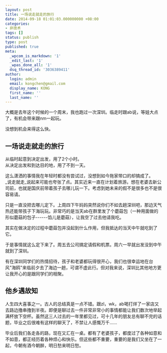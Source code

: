 ```yaml
---
layout: post
title: 一场说走就走的旅行
date: 2014-09-18 01:01:03.000000000 +08:00
categories:
- 非技术
tags: []
status: publish
type: post
published: true
meta:
  _wpcom_is_markdown: '1'
  _edit_last: '1'
  _wpas_done_all: '1'
  dsq_thread_id: '3036389411'
author:
  login: admin
  email: kongchen@gmail.com
  display_name: KONG
  first_name: ''
  last_name: ''
---
```

大概是去年这个时候的一个周末，我也跑过一次深圳。临走时跟ab说，等娃大点了，有机会带来跟nm一起玩。

没想到机会来得这么快。

## 一场说走就走的旅行

从临时起意到决定出发，用了2个小时。  
从决定出发和到达目的地，用了不到一天。

这么潇洒的事情我在年轻时都没有尝试过，没想到如今拖家带口的却搞成了。  
_说走就走_说起来可能也夸张了点。其实近来一直在计划着旅游。想在老婆去新公司前，也就是国庆前带着孩子去哪儿玩一下。考虑到她未来的假不是很多也不是很容易请。

只是一直没把去哪儿定下。上周四下午妈妈突然说你们不如去趟深圳吧，那边天气热还能带孩子下海玩玩。非常巧的是当天ab在群里发了个蘑菇包（一种用面做的形似蘑菇的包子------馅儿是蘑菇），让我空了过去他请我吃。

其实在做决定的过程中蘑菇包并没起到什么作用，但我抵达的当天中午就吃到了它。

于是事情就这么定下来了。周五去公司搞定请假和机票。周六一早就出发没到中午就到了深圳。

有在深圳同学们的热情招待，孩子和老婆都玩得很开心，我们也很幸运地在台风"海鸥"来临前夕去了海边一趟，可谓不虚此行。但对我来说，深圳比其他地方更让我开心的是跟同学们的相聚。

## 他乡遇故知

人生四大喜事之一。古人的总结真是一点不错。跟zl，wk，ab喝打烊了一家店又去路边撸串撸到半夜。即便是聊过去一件非常非常小的事情都能让我们数次地举起满杯放下空杯。虽然这三人过去的一年里都见过，可十几年的朋友总有聊不完的话题，毕业之后很难有这样的聊天了，不禁让人感慨万千......

毕业后我们各走各的路，现在又汇在一桌。都有了老婆孩子，都度过了各种如意和不如意，都正经历着各种烦心和快乐。但这些都不重要，重要的是我们又坐在了一起，今朝有酒今朝醉，明日愁来明日愁。